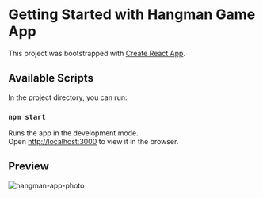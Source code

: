 # Getting Started with Hangman Game App

This project was bootstrapped with [Create React App](https://github.com/facebook/create-react-app).

## Available Scripts

In the project directory, you can run:

### `npm start`

Runs the app in the development mode.\
Open [http://localhost:3000](http://localhost:3000) to view it in the browser.

## Preview

![hangman-app-photo](https://user-images.githubusercontent.com/66753915/204062296-0ab094e1-3bc7-40d6-9fdf-fb0547435751.png)
